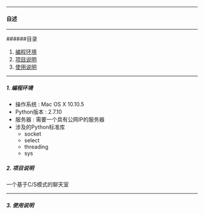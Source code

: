 --------------
<h4 id = 'CV'>自述</h4>

--------------

######目录

1. [编程环境](#c1)
2. [项目说明](#c2)
3. [使用说明](#c3)

--------------

<h5 id = 'c1'>1. 编程环境</h5>

* 操作系统 : Mac OS X 10.10.5
* Python版本 : 2.7.10
* 服务器 : 需要一个具有公网IP的服务器
* 涉及的Python标准库
  - socket
  - select
  - threading
  - sys

<h5 id = 'c2'>2. 项目说明</h5>

一个基于C/S模式的聊天室

---------------

<h5 id = 'c3'>3. 使用说明</h5>

